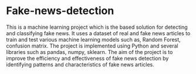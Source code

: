 # Fake-news-detection
This is a machine learning project which is the based solution for detecting and classifying fake news. It uses a dataset of real and fake news articles to train and test various machine learning models such as, Random Forest, confusion matrix. The project is implemented using Python and several libraries such as pandas, numpy, sklearn. The aim of the project is to improve the efficiency and effectiveness of fake news detection by identifying patterns and characteristics of fake news articles.
